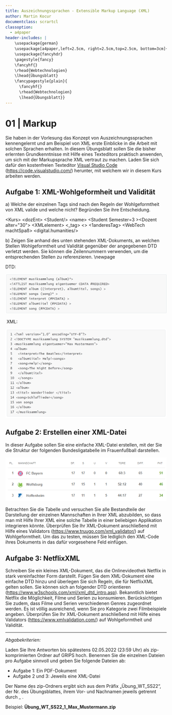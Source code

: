 ```yaml
---
title: Auszeichnungssprachen - Extensible Markup Language (XML)
author: Martin Kocur
documentclass: scrartcl
classoption:
  - a4paper
header-includes: |
    \usepackage{german} 
    \usepackage[a4paper,left=2.5cm, right=2.5cm,top=2.5cm, bottom=3cm]{geometry}
    \usepackage{fancyhdr}
    \pagestyle{fancy}
    \fancyhf{}
    \rhead{Webtechnologien}
    \lhead{Übungsblatt}
    \fancypagestyle{plain}{
      \fancyhf{}
      \rhead{Webtechnologien}
      \lhead{Übungsblatt}}
---
```



# 01 | Markup

Sie haben in der Vorlesung das Konzept von Auszeichnungssprachen kennengelernt und am Beispiel von XML erste Einblicke in die Arbeit mit solchen Sprachen erhalten. In diesem Übungsblatt sollen Sie die bisher erlernten Grundkenntnisse mit Hilfe eines Texteditors praktisch anwenden, um sich mit der Markupsprache XML vertraut zu machen. Laden Sie sich dafür den kostenfreien Texteditor [Visual Studio Code](https://code.visualstudio.com/) (https://code.visualstudio.com/) herunter, mit welchem wir in diesem Kurs arbeiten werden.

## Aufgabe 1: XML-Wohlgeformheit und Validität

a) Welche der einzelnen Tags sind nach den Regeln der Wohlgeformtheit von XML valide und welche nicht? Begründen Sie ihre Entscheidung.

&lt;Kurs&gt; &lt;dozEnt&gt; &lt;Student/&gt; &lt;name&gt; &lt;Student Semester=3 &gt;&lt;Dozent alter="30"&gt; &lt;XMLelement&gt; &lt;_tag&gt; &lt;&gt; &lt;1anderesTag&gt; &lt;WebTech machtSpaß&gt; &lt;digital.humanities/&gt;



b) Zeigen Sie anhand des unten stehenden XML-Dokuments, an welchen Stellen Wohlgeformtheit und Validität gegenüber der angegebenen DTD verletzt werden. Sie können die Zeilennummern verwenden, um die entsprechenden Stellen zu referenzieren. \newpage

DTD:

![](DTD.PNG)

 XML:

![](XML.PNG) 

## Aufgabe 2: Erstellen einer XML-Datei

In dieser Aufgabe sollen Sie eine einfache XML-Datei erstellen, mit der Sie die Struktur der folgenden Bundesligatabelle im Frauenfußball darstellen.  

![Frauenfußball-Bundesligatabelle (Bild-Quelle: https://www.fussballdaten.de/)](TabelleBundesligaFrauen.png)

Betrachten Sie die Tabelle und versuchen Sie alle Bestandteile der Darstellung der einzelnen Mannschaften in Ihrer XML abzubilden, so dass man mit Hilfe Ihrer XML eine solche Tabelle in einer beliebigen Applikation integrieren könnte.
Überprüfen Sie Ihr XML-Dokument anschließend mit Hilfe eines Validators (https://www.truugo.com/xml_validator/) auf Wohlgeformtheit. Um das zu testen, müssen Sie lediglich den XML-Code ihres Dokuments in das dafür vorgesehene Feld einfügen.

## Aufgabe 3: NetflixXML

Schreiben Sie ein kleines XML-Dokument, das die Onlinevideothek Netflix in stark vereinfachter
Form darstellt. Fügen Sie dem XML-Dokument eine einfache DTD hinzu und überlegen Sie
sich Regeln, die für NetflixXML gelten sollen. Sie können sich an folgender DTD orientieren
(https://www.w3schools.com/xml/xml_dtd_intro.asp). Bekanntlich bietet Netflix die Möglichkeit, Filme und
Serien zu konsumieren. Berücksichtigen Sie zudem, dass Filme und Serien
verschiedenen Genres zugeordnet werden. Es ist völlig ausreichend,
wenn Sie pro Kategorie zwei Filmbeispiele angeben. Überprüfen Sie Ihr XML-Dokument anschließend mit Hilfe eines Validators (https://www.xmlvalidation.com/) auf Wohlgeformtheit und Validität.

------

*Abgabekriterien:*

Laden Sie Ihre Antworten bis spätestens 02.05.2022 (23:59 Uhr) als zip-komprimierten Ordner auf GRIPS hoch. Benennen Sie die einzelnen Dateien pro Aufgabe sinnvoll und geben Sie folgende Dateien ab:

- Aufgabe 1: Ein PDF-Dokument
- Aufgabe 2 und 3: Jeweils eine XML-Datei

Der Name des zip-Ordners ergibt sich aus dem Präfix „Übung_WT_SS22“, der Nr. des Übungsblattes, ihrem Vor- und Nachnamen jeweils getrennt durch _ .

 

Beispiel: **Übung_WT_SS22_1_Max_Mustermann.zip**

